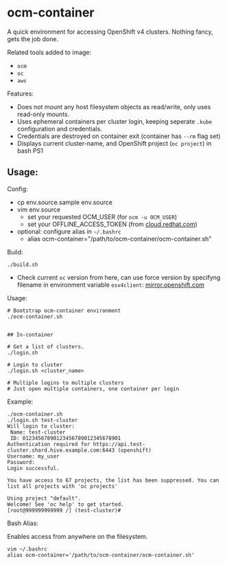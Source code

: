 # ocm-container

A quick environment for accessing OpenShift v4 clusters. Nothing fancy, gets the job done.

Related tools added to image:
* `ocm`
* `oc`
* `aws`

Features:
* Does not mount any host filesystem objects as read/write, only uses read-only mounts.
* Uses ephemeral containers per cluster login, keeping seperate `.kube` configuration and credentials.
* Credentials are destroyed on container exit (container has `--rm` flag set)
* Displays current cluster-name, and OpenShift project (`oc project`) in bash PS1

## Usage:

Config:

* cp env.source.sample env.source
* vim env.source
  * set your requested OCM_USER (for `ocm -u OCM_USER`)
  * set your OFFLINE_ACCESS_TOKEN (from [cloud.redhat.com](https://cloud.redhat.com/))
* optional: configure alias in `~/.bashrc`
  * alias ocm-container="/path/to/ocm-container/ocm-container.sh"

Build:

```
./build.sh
```

* Check current `oc` version from here, can use force version by specifyng filename in environment variable `osv4client`:
[mirror.openshift.com](https://mirror.openshift.com/pub/openshift-v4/clients/ocp/latest/)

Usage:

```
# Bootstrap ocm-container environment
./ocm-container.sh


## In-container

# Get a list of clusters.
./login.sh

# Login to cluster
./login.sh <cluster_name>

# Multiple logins to multiple clusters
# Just open multiple containers, one container per login
```

Example:

```
./ocm-container.sh
./login.sh test-cluster
Will login to cluster:
 Name: test-cluster
 ID: 01234567890123456789012345678901
Authentication required for https://api.test-cluster.shard.hive.example.com:6443 (openshift)
Username: my_user
Password:
Login successful.

You have access to 67 projects, the list has been suppressed. You can list all projects with 'oc projects'

Using project "default".
Welcome! See 'oc help' to get started.
[root@999999999999 /] (test-cluster)#
```

Bash Alias:

Enables access from anywhere on the filesystem.

```
vim ~/.bashrc
alias ocm-container='/path/to/ocm-container/ocm-container.sh'
```
